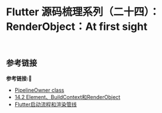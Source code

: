 # Flutter 源码梳理系列（二十四）：RenderObject：At first sight 

&emsp;




## 参考链接
**参考链接:🔗**
+ [PipelineOwner class](https://api.flutter.dev/flutter/rendering/PipelineOwner-class.html)
+ [14.2 Element、BuildContext和RenderObject](https://book.flutterchina.club/chapter14/element_buildcontext.html#_14-2-1-element)
+ [Flutter启动流程和渲染管线](https://book.flutterchina.club/chapter14/flutter_app_startup.html#_14-3-1-应用启动)
